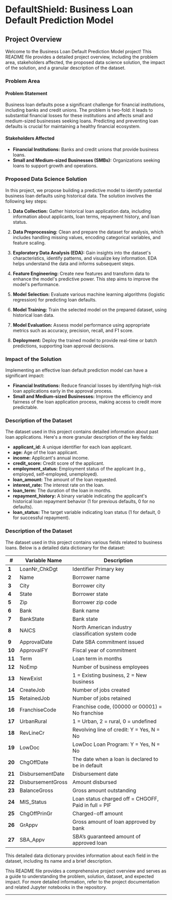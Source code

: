 # DefaultShield: Business Loan Default Prediction Model

## Project Overview

Welcome to the Business Loan Default Prediction Model project! This README file provides a detailed project overview, including the problem area, stakeholders affected, the proposed data science solution, the impact of the solution, and a granular description of the dataset.

### Problem Area

#### Problem Statement

Business loan defaults pose a significant challenge for financial institutions, including banks and credit unions. The problem is two-fold: it leads to substantial financial losses for these institutions and affects small and medium-sized businesses seeking loans. Predicting and preventing loan defaults is crucial for maintaining a healthy financial ecosystem.

#### Stakeholders Affected

- **Financial Institutions:** Banks and credit unions that provide business loans.
- **Small and Medium-sized Businesses (SMBs):** Organizations seeking loans to support growth and operations.

### Proposed Data Science Solution

In this project, we propose building a predictive model to identify potential business loan defaults using historical data. The solution involves the following key steps:

1. **Data Collection:** Gather historical loan application data, including information about applicants, loan terms, repayment history, and loan status.

2. **Data Preprocessing:** Clean and prepare the dataset for analysis, which includes handling missing values, encoding categorical variables, and feature scaling.

3. **Exploratory Data Analysis (EDA):** Gain insights into the dataset's characteristics, identify patterns, and visualize key information. EDA helps understand the data and informs subsequent steps.

4. **Feature Engineering:** Create new features and transform data to enhance the model's predictive power. This step aims to improve the model's performance.

5. **Model Selection:** Evaluate various machine learning algorithms (logistic regression) for predicting loan defaults.

6. **Model Training:** Train the selected model on the prepared dataset, using historical loan data.

7. **Model Evaluation:** Assess model performance using appropriate metrics such as accuracy, precision, recall, and F1 score.

8. **Deployment:** Deploy the trained model to provide real-time or batch predictions, supporting loan approval decisions.

### Impact of the Solution

Implementing an effective loan default prediction model can have a significant impact:

- **Financial Institutions:** Reduce financial losses by identifying high-risk loan applications early in the approval process.
- **Small and Medium-sized Businesses:** Improve the efficiency and fairness of the loan application process, making access to credit more predictable.

### Description of the Dataset

The dataset used in this project contains detailed information about past loan applications. Here's a more granular description of the key fields:

- **applicant_id:** A unique identifier for each loan applicant.
- **age:** Age of the loan applicant.
- **income:** Applicant's annual income.
- **credit_score:** Credit score of the applicant.
- **employment_status:** Employment status of the applicant (e.g., employed, self-employed, unemployed).
- **loan_amount:** The amount of the loan requested.
- **interest_rate:** The interest rate on the loan.
- **loan_term:** The duration of the loan in months.
- **repayment_history:** A binary variable indicating the applicant's historical loan repayment behavior (1 for previous defaults, 0 for no defaults).
- **loan_status:** The target variable indicating loan status (1 for default, 0 for successful repayment).

### Description of the Dataset

The dataset used in this project contains various fields related to business loans. Below is a detailed data dictionary for the dataset:

| **#** | **Variable Name**    | **Description**                                        |
|-------|----------------------|--------------------------------------------------------|
| **1** | LoanNr_ChkDgt        | Identifier Primary key                                 |
| **2** | Name                 | Borrower name                                         |
| **3** | City                 | Borrower city                                         |
| **4** | State                | Borrower state                                        |
| **5** | Zip                  | Borrower zip code                                     |
| **6** | Bank                 | Bank name                                             |
| **7** | BankState            | Bank state                                            |
| **8** | NAICS                | North American industry classification system code   |
| **9** | ApprovalDate         | Date SBA commitment issued                            |
| **10** | ApprovalFY           | Fiscal year of commitment                             |
| **11** | Term                 | Loan term in months                                   |
| **12** | NoEmp                | Number of business employees                          |
| **13** | NewExist             | 1 = Existing business, 2 = New business               |
| **14** | CreateJob            | Number of jobs created                                |
| **15** | RetainedJob          | Number of jobs retained                               |
| **16** | FranchiseCode        | Franchise code, (00000 or 00001) = No franchise       |
| **17** | UrbanRural           | 1 = Urban, 2 = rural, 0 = undefined                   |
| **18** | RevLineCr            | Revolving line of credit: Y = Yes, N = No             |
| **19** | LowDoc               | LowDoc Loan Program: Y = Yes, N = No                 |
| **20** | ChgOffDate           | The date when a loan is declared to be in default    |
| **21** | DisbursementDate     | Disbursement date                                     |
| **22** | DisbursementGross    | Amount disbursed                                      |
| **23** | BalanceGross         | Gross amount outstanding                              |
| **24** | MIS_Status           | Loan status charged off = CHGOFF, Paid in full = PIF |
| **25** | ChgOffPrinGr         | Charged-off amount                                    |
| **26** | GrAppv               | Gross amount of loan approved by bank                |
| **27** | SBA_Appv             | SBA’s guaranteed amount of approved loan              |

This detailed data dictionary provides information about each field in the dataset, including its name and a brief description.



This README file provides a comprehensive project overview and serves as a guide to understanding the problem, solution, dataset, and expected impact. For more detailed information, refer to the project documentation and related Jupyter notebooks in the repository.

---

